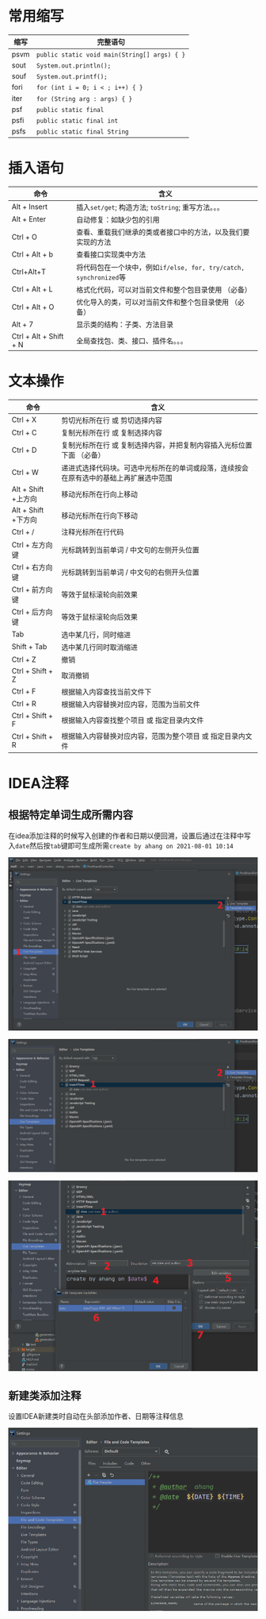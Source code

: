 # 常用缩写
| 缩写 | 完整语句                                     |
| ---- | -------------------------------------------- |
| psvm | `public static void main(String[] args) { }` |
| sout | `System.out.println();`                      |
| souf | `System.out.printf();`                       |
| fori | `for (int i = 0; i < ; i++) { }`             |
| iter | `for (String arg : args) { }`                |
| psf  | `public static final`                        |
| psfi | `public static final int`                    |
| psfs | `public static final String`                 |


# 插入语句
| 命令                   | 含义                                                         |
| ---------------------- | ------------------------------------------------------------ |
| Alt + Insert           | 插入`set/get`; 构造方法;  `toString`; 重写方法。。。         |
| Alt + Enter            | 自动修复：如缺少包的引用                                     |
| Ctrl + O               | 查看、重载我们继承的类或者接口中的方法，以及我们要实现的方法 |
| Ctrl + Alt + b         | 查看接口实现类中方法                                         |
| Ctrl+Alt+T             | 将代码包在一个块中，例如`if/else, for, try/catch, synchronized`等 |
| Ctrl + Alt + L         | 格式化代码，可以对当前文件和整个包目录使用 （必备）          |
| Ctrl + Alt + O         | 优化导入的类，可以对当前文件和整个包目录使用 （必备）        |
| Alt + 7                | 显示类的结构：子类、方法目录                                 |
| Ctrl + Alt + Shift + N | 全局查找包、类、接口、插件名。。。                           |

# 文本操作
| 命令                | 含义                                                         |
| ------------------- | ------------------------------------------------------------ |
| Ctrl + X            | 剪切光标所在行 或 剪切选择内容                               |
| Ctrl + C            | 复制光标所在行 或 复制选择内容                               |
| Ctrl + D            | 复制光标所在行 或 复制选择内容，并把复制内容插入光标位置下面 （必备） |
| Ctrl + W            | 递进式选择代码块。可选中光标所在的单词或段落，连续按会在原有选中的基础上再扩展选中范围 |
| Alt + Shift +上方向 | 移动光标所在行向上移动                                       |
| Alt + Shift +下方向 | 移动光标所在行向下移动                                       |
| Ctrl + /            | 注释光标所在行代码                                           |
| Ctrl + 左方向键     | 光标跳转到当前单词 / 中文句的左侧开头位置                    |
| Ctrl + 右方向键     | 光标跳转到当前单词 / 中文句的右侧开头位置                    |
| Ctrl + 前方向键     | 等效于鼠标滚轮向前效果                                       |
| Ctrl + 后方向键     | 等效于鼠标滚轮向后效果                                       |
| Tab                 | 选中某几行，同时缩进                                         |
| Shift + Tab         | 选中某几行同时取消缩进                                       |
| Ctrl + Z            | 撤销                                                         |
| Ctrl + Shift + Z    | 取消撤销                                                     |
| Ctrl + F            | 根据输入内容查找当前文件下                                   |
| Ctrl + R            | 根据输入内容替换对应内容，范围为当前文件                     |
| Ctrl + Shift + F    | 根据输入内容查找整个项目 或 指定目录内文件                   |
| Ctrl + Shift + R    | 根据输入内容替换对应内容，范围为整个项目 或 指定目录内文件   |



# IDEA注释

## 根据特定单词生成所需内容

在idea添加注释的时候写入创建的作者和日期以便回溯，设置后通过在注释中写入`date`然后按`tab`键即可生成所需`create by ahang on 2021-08-01 10:14`

![idea_temp1](img/idea_temp1.png)

![idea_temp1](img/idea_temp2.png)

![idea_temp1](img/idea_temp3.png)



## 新建类添加注释

设置IDEA新建类时自动在头部添加作者、日期等注释信息

![idea_header](img/idea_header.png)











